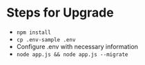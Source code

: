 # Steps for Upgrade

- `npm install`
- `cp .env-sample .env`
- Configure .env with necessary information
- `node app.js && node app.js --migrate`